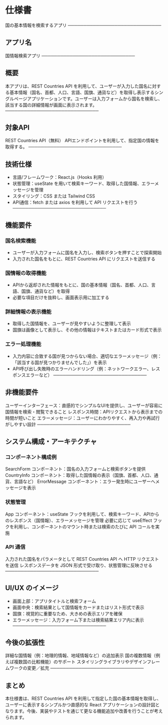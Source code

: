 # 仕様書
国の基本情報を検索するアプリ
──────────────────────────────
## アプリ名
国情報検索アプリ
──────────────────────────────
## 概要
本アプリは、REST Countries API を利用して、ユーザーが入力した国名に対する基本情報（国名、首都、人口、言語、国旗、通貨など）を取得し表示するシングルページアプリケーションです。ユーザーは入力フォームから国名を検索し、該当する国の詳細情報が画面に表示されます。
──────────────────────────────
## 対象API
REST Countries API（無料）
APIエンドポイントを利用して、指定国の情報を取得する。
──────────────────────────────
## 技術仕様
- 言語/フレームワーク：React.js（Hooks 利用）
- 状態管理：useState を用いて検索キーワード、取得した国情報、エラーメッセージを管理
- スタイリング：CSS または Tailwind CSS
- API通信：fetch または axios を利用して API リクエストを行う
──────────────────────────────
## 機能要件
### 国名検索機能
- ユーザーが入力フォームに国名を入力し、検索ボタンを押すことで探索開始
- 入力された国名をもとに、REST Countries API にリクエストを送信する
### 国情報の取得機能
- APIから返却された情報をもとに、国の基本情報（国名、首都、人口、言語、国旗、通貨など）を取得
- 必要な項目だけを抜粋し、画面表示用に加工する
### 詳細情報の表示機能
- 取得した国情報を、ユーザーが見やすいように整理して表示
- 国旗は画像として表示し、その他の情報はテキストまたはカード形式で表示
### エラー処理機能
- 入力内容に合致する国が見つからない場合、適切なエラーメッセージ（例：「該当する国が見つかりませんでした」）を表示
- API呼び出し失敗時のエラーハンドリング（例：ネットワークエラー、レスポンスエラーなど）
──────────────────────────────
## 非機能要件
ユーザーインターフェース：直感的でシンプルなUIを提供し、ユーザーが容易に国情報を検索・閲覧できること
レスポンス時間：APIリクエストから表示までの時間が短いこと
エラーメッセージ：ユーザーにわかりやすく、再入力や再試行がしやすい設計
──────────────────────────────
## システム構成・アーキテクチャ
### コンポーネント構成例
SearchForm コンポーネント：国名の入力フォームと検索ボタンを提供
CountryInfo コンポーネント：取得した国情報の表示（国旗、首都、人口、通貨、言語など）
ErrorMessage コンポーネント：エラー発生時にユーザーへメッセージを表示
### 状態管理
App コンポーネント：useState フックを利用して、検索キーワード、APIからのレスポンス（国情報）、エラーメッセージを管理
必要に応じて useEffect フックを利用し、コンポーネントのマウント時または検索のたびに API コールを実施
### API 通信
入力された国名をパラメータとして REST Countries API へ HTTP リクエストを送信
レスポンスデータを JSON 形式で受け取り、状態管理に反映させる
──────────────────────────────
## UI/UX のイメージ
- 画面上部：アプリタイトルと検索フォーム
- 画面中央：検索結果として国情報をカードまたはリスト形式で表示
- 国旗：視覚的に重要なため、大きめの表示エリアを確保
- エラーメッセージ：入力フォーム下または検索結果エリア内に表示
──────────────────────────────
## 今後の拡張性
詳細な国情報（例：地理的情報、地域情報など）の追加表示
国の複数情報（例えば複数国の比較機能）のサポート
スタイリングライブラリやデザインフレームワークの変更／拡充
──────────────────────────────
## まとめ
本仕様書は、REST Countries API を利用して指定した国の基本情報を取得し、ユーザーに表示するシンプルかつ直感的な React アプリケーションの設計図となります。今後、実装やテストを通じて更なる機能追加や改善を行うことが考えられます。